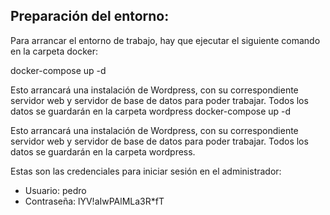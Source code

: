 ## Preparación del entorno:
Para arrancar el entorno de trabajo, hay que ejecutar el siguiente comando en la carpeta docker:

docker-compose up -d

Esto arrancará una instalación de Wordpress, con su correspondiente servidor web y servidor de base de datos para poder trabajar. Todos los datos se guardarán en la carpeta wordpress
docker-compose up -d

Esto arrancará una instalación de Wordpress, con su correspondiente servidor web y servidor de base de datos para poder trabajar. Todos los datos se guardarán en la carpeta wordpress.

Estas son las credenciales para iniciar sesión en el administrador:
 - Usuario: pedro
 - Contraseña: lYV!aIwPAlMLa3R*fT
